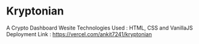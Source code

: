 # Kryptonian
A Crypto Dashboard Wesite
Technologies Used : HTML, CSS and VanillaJS
Deployment Link :
https://vercel.com/ankit7241/kryptonian
